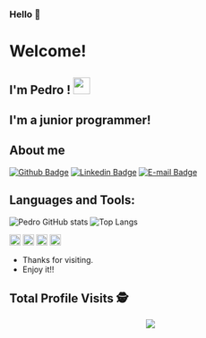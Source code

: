### Hello 👋

# Welcome!

## I'm Pedro ! <img src=https://github.com/TheDudeThatCode/TheDudeThatCode/blob/master/Assets/Earth.gif width="30">

## I'm a junior programmer!

## About me

[![Github Badge](https://img.shields.io/badge/-Github-000?style=flat-square&logo=Github&logoColor=white&link=https://github.com/CorreaPedro)](https://github.com/CorreaPedro)
[![Linkedin Badge](https://img.shields.io/badge/-LinkedIn-blue?style=flat-square&logo=Linkedin&logoColor=white&link=https://www.linkedin.com/in/pecorrea/)](https://www.linkedin.com/in/pecorrea/)
[![E-mail Badge](https://img.shields.io/badge/Gmail-D14836?style=flat-square&logo=gmail&logoColor=white&link=https:mailto:pedro.ewerton29@gmail.com)](mailto:pedro.ewerton29@gmail.com)

## Languages and Tools:

 
![Pedro GitHub stats](https://github-readme-stats.vercel.app/api?username=PedroCorrea&show_icons=true)
![Top Langs](https://github-readme-stats.vercel.app/api/top-langs/?username=CorreaPedro&layout=compact&show_icons=true)

<code><img height="20" src="https://img.shields.io/badge/C%23-239120?style=for-the-badge&logo=c-sharp&logoColor=white"></code>
<code><img height="20" src="https://img.shields.io/badge/Microsoft%20SQL%20Sever-CC2927?style=for-the-badge&logo=microsoft%20sql%20server&logoColor=white"></code>
<code><img height="20" src="https://img.shields.io/badge/HTML5-E34F26?style=for-the-badge&logo=html5&logoColor=white"></code>
<code><img height="20" src="https://img.shields.io/badge/Git-F05032?style=for-the-badge&logo=git&logoColor=white"></code>

- Thanks for visiting.
- Enjoy it!!

 ## Total Profile Visits :detective:
 
 <p align="center"> 
   <img alingn="center" src="https://profile-counter.glitch.me/CorreaPedro/count.svg" />
 </p>

<!--
**CorreaPedro/CorreaPedro** is a ✨ _special_ ✨ repository because its `README.md` (this file) appears on your GitHub profile.
-->
